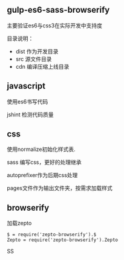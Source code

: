 ## gulp-es6-sass-browserify

主要验证es6与css3在实际开发中支持度

目录说明：

- dist 作为开发目录
- src  源文件目录
- cdn  编译压缩上线目录


## javascript

使用es6书写代码

jshint 检测代码质量

## css

使用normalize初始化样式表.

sass 编写css，更好的处理继承

autoprefixer作为后期css处理

pages文件作为输出文件夹，按需求加载样式

## browserify

加载zepto

```
$ = require('zepto-browserify').$
Zepto = require('zepto-browserify').Zepto
```


SS
